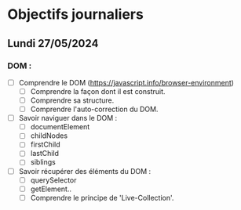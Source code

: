 # Objectifs journaliers

## Lundi 27/05/2024

### DOM :

- [ ] Comprendre le DOM (https://javascript.info/browser-environment)
  - [ ] Comprendre la façon dont il est construit.
  - [ ] Comprendre sa structure.
  - [ ] Comprendre l'auto-correction du DOM.
- [ ] Savoir naviguer dans le DOM :
  - [ ] documentElement
  - [ ] childNodes
  - [ ] firstChild
  - [ ] lastChild
  - [ ] siblings
- [ ] Savoir récupérer des éléments du DOM :
  - [ ] querySelector
  - [ ] getElement..
  - [ ] Comprendre le principe de 'Live-Collection'.
